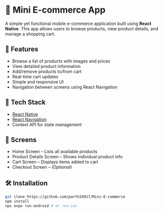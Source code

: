 # 🛒 Mini E-commerce App

A simple yet functional mobile e-commerce application built using **React Native**. This app allows users to browse products, view product details, and manage a shopping cart.

## 🚀 Features

- Browse a list of products with images and prices
- View detailed product information
- Add/remove products to/from cart
- Real-time cart updates
- Simple and responsive UI
- Navigation between screens using React Navigation

## 🧰 Tech Stack

- [React Native](https://reactnative.dev/)
- [React Navigation](https://reactnavigation.org/)
-  Context API for state management 

## 📱 Screens

- Home Screen – Lists all available products
- Product Details Screen – Shows individual product info
- Cart Screen – Displays items added to cart
- Checkout Screen – *(Optional)*

## 🛠️ Installation

```bash
git clone https://github.com/parth24917/Mini-E-commerce
npm install
npx expo run-android # or run-ios
